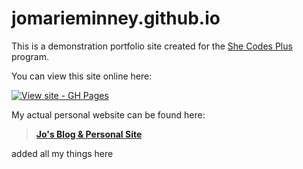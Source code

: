 # jomarieminney.github.io
This is a demonstration portfolio site created for the [She Codes Plus](https://shecodes.com.au/program/plus/) program.

You can view this site online here: 

[![View site - GH Pages](https://img.shields.io/badge/View_site-GH_Pages-2ea44f?style=for-the-badge)](https://jomarieminney.github.io)

My actual personal website can be found here:
>**[Jo's Blog & Personal Site](https://jominney.com)**

added all my things here